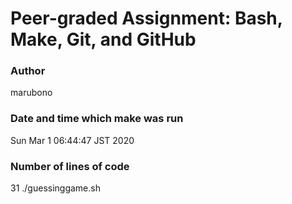 # Peer-graded Assignment: Bash, Make, Git, and GitHub
### Author
marubono

### Date and time which make was run
Sun Mar  1 06:44:47 JST 2020

### Number of lines of code
31 ./guessinggame.sh
